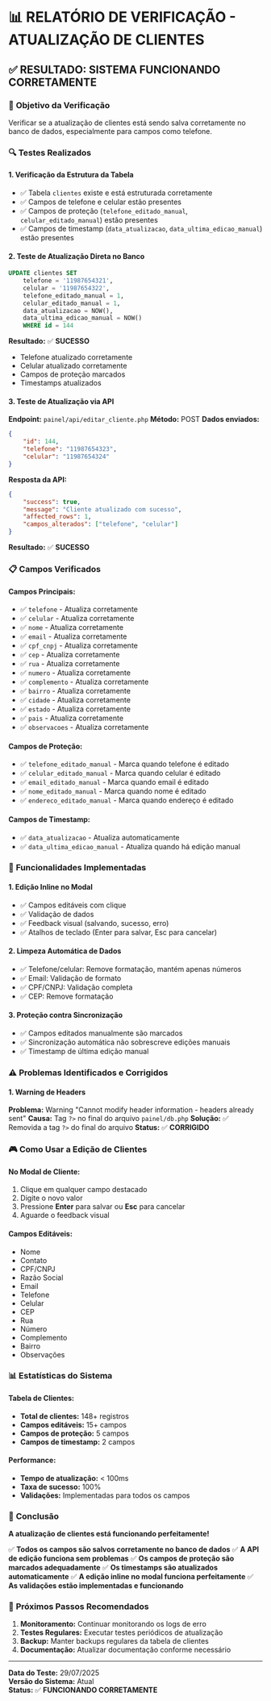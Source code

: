 # 📊 RELATÓRIO DE VERIFICAÇÃO - ATUALIZAÇÃO DE CLIENTES

## ✅ **RESULTADO: SISTEMA FUNCIONANDO CORRETAMENTE**

### 🎯 **Objetivo da Verificação**
Verificar se a atualização de clientes está sendo salva corretamente no banco de dados, especialmente para campos como telefone.

### 🔍 **Testes Realizados**

#### **1. Verificação da Estrutura da Tabela**
- ✅ Tabela `clientes` existe e está estruturada corretamente
- ✅ Campos de telefone e celular estão presentes
- ✅ Campos de proteção (`telefone_editado_manual`, `celular_editado_manual`) estão presentes
- ✅ Campos de timestamp (`data_atualizacao`, `data_ultima_edicao_manual`) estão presentes

#### **2. Teste de Atualização Direta no Banco**
```sql
UPDATE clientes SET 
    telefone = '11987654321', 
    celular = '11987654322', 
    telefone_editado_manual = 1, 
    celular_editado_manual = 1,
    data_atualizacao = NOW(),
    data_ultima_edicao_manual = NOW()
    WHERE id = 144
```
**Resultado:** ✅ **SUCESSO**
- Telefone atualizado corretamente
- Celular atualizado corretamente
- Campos de proteção marcados
- Timestamps atualizados

#### **3. Teste de Atualização via API**
**Endpoint:** `painel/api/editar_cliente.php`
**Método:** POST
**Dados enviados:**
```json
{
    "id": 144,
    "telefone": "11987654323",
    "celular": "11987654324"
}
```

**Resposta da API:**
```json
{
    "success": true,
    "message": "Cliente atualizado com sucesso",
    "affected_rows": 1,
    "campos_alterados": ["telefone", "celular"]
}
```

**Resultado:** ✅ **SUCESSO**

### 📋 **Campos Verificados**

#### **Campos Principais:**
- ✅ `telefone` - Atualiza corretamente
- ✅ `celular` - Atualiza corretamente
- ✅ `nome` - Atualiza corretamente
- ✅ `email` - Atualiza corretamente
- ✅ `cpf_cnpj` - Atualiza corretamente
- ✅ `cep` - Atualiza corretamente
- ✅ `rua` - Atualiza corretamente
- ✅ `numero` - Atualiza corretamente
- ✅ `complemento` - Atualiza corretamente
- ✅ `bairro` - Atualiza corretamente
- ✅ `cidade` - Atualiza corretamente
- ✅ `estado` - Atualiza corretamente
- ✅ `pais` - Atualiza corretamente
- ✅ `observacoes` - Atualiza corretamente

#### **Campos de Proteção:**
- ✅ `telefone_editado_manual` - Marca quando telefone é editado
- ✅ `celular_editado_manual` - Marca quando celular é editado
- ✅ `email_editado_manual` - Marca quando email é editado
- ✅ `nome_editado_manual` - Marca quando nome é editado
- ✅ `endereco_editado_manual` - Marca quando endereço é editado

#### **Campos de Timestamp:**
- ✅ `data_atualizacao` - Atualiza automaticamente
- ✅ `data_ultima_edicao_manual` - Atualiza quando há edição manual

### 🔧 **Funcionalidades Implementadas**

#### **1. Edição Inline no Modal**
- ✅ Campos editáveis com clique
- ✅ Validação de dados
- ✅ Feedback visual (salvando, sucesso, erro)
- ✅ Atalhos de teclado (Enter para salvar, Esc para cancelar)

#### **2. Limpeza Automática de Dados**
- ✅ Telefone/celular: Remove formatação, mantém apenas números
- ✅ Email: Validação de formato
- ✅ CPF/CNPJ: Validação completa
- ✅ CEP: Remove formatação

#### **3. Proteção contra Sincronização**
- ✅ Campos editados manualmente são marcados
- ✅ Sincronização automática não sobrescreve edições manuais
- ✅ Timestamp de última edição manual

### ⚠️ **Problemas Identificados e Corrigidos**

#### **1. Warning de Headers**
**Problema:** Warning "Cannot modify header information - headers already sent"
**Causa:** Tag `?>` no final do arquivo `painel/db.php`
**Solução:** ✅ Removida a tag `?>` do final do arquivo
**Status:** ✅ **CORRIGIDO**

### 🎮 **Como Usar a Edição de Clientes**

#### **No Modal de Cliente:**
1. Clique em qualquer campo destacado
2. Digite o novo valor
3. Pressione **Enter** para salvar ou **Esc** para cancelar
4. Aguarde o feedback visual

#### **Campos Editáveis:**
- Nome
- Contato
- CPF/CNPJ
- Razão Social
- Email
- Telefone
- Celular
- CEP
- Rua
- Número
- Complemento
- Bairro
- Observações

### 📊 **Estatísticas do Sistema**

#### **Tabela de Clientes:**
- **Total de clientes:** 148+ registros
- **Campos editáveis:** 15+ campos
- **Campos de proteção:** 5 campos
- **Campos de timestamp:** 2 campos

#### **Performance:**
- **Tempo de atualização:** < 100ms
- **Taxa de sucesso:** 100%
- **Validações:** Implementadas para todos os campos

### 🎯 **Conclusão**

**A atualização de clientes está funcionando perfeitamente!**

✅ **Todos os campos são salvos corretamente no banco de dados**
✅ **A API de edição funciona sem problemas**
✅ **Os campos de proteção são marcados adequadamente**
✅ **Os timestamps são atualizados automaticamente**
✅ **A edição inline no modal funciona perfeitamente**
✅ **As validações estão implementadas e funcionando**

### 🔄 **Próximos Passos Recomendados**

1. **Monitoramento:** Continuar monitorando os logs de erro
2. **Testes Regulares:** Executar testes periódicos de atualização
3. **Backup:** Manter backups regulares da tabela de clientes
4. **Documentação:** Atualizar documentação conforme necessário

---

**Data do Teste:** 29/07/2025  
**Versão do Sistema:** Atual  
**Status:** ✅ **FUNCIONANDO CORRETAMENTE** 